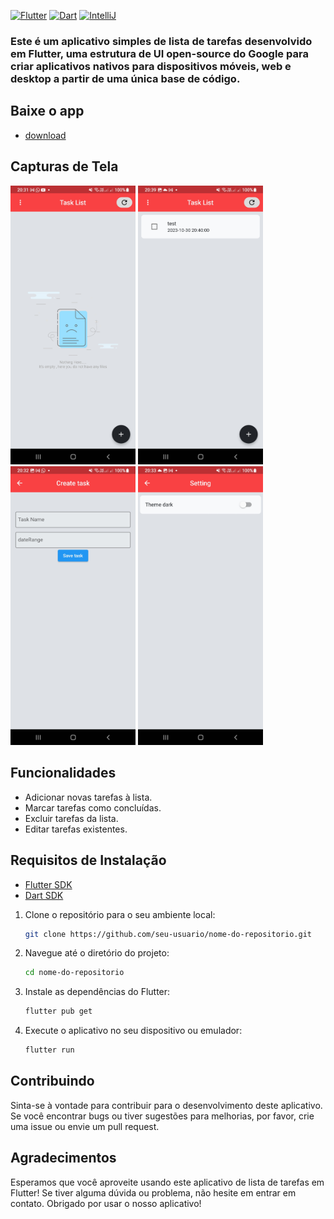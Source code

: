 [![Flutter](https://img.shields.io/badge/Flutter-v3.13.2-blue.svg)](https://flutter.dev/)
[![Dart](https://img.shields.io/badge/Dart-v3.1.0-blue.svg)](https://dart.dev/)
[![IntelliJ](https://img.shields.io/badge/IntelliJ-v2023.2-blue.svg)](https://www.jetbrains.com/idea/)

### Este é um aplicativo simples de lista de tarefas desenvolvido em Flutter, uma estrutura de UI open-source do Google para criar aplicativos nativos para dispositivos móveis, web e desktop a partir de uma única base de código.

## Baixe o app

- [download](release/app-release.apk)


## Capturas de Tela

<img src="screenshots/screen1.jpg" width="200">
<img src="screenshots/screen1.1.jpg" width="200">
<img src="screenshots/screen2.jpg" width="200">
<img src="screenshots/screen3.jpg" width="200">

## Funcionalidades

- Adicionar novas tarefas à lista.
- Marcar tarefas como concluídas.
- Excluir tarefas da lista.
- Editar tarefas existentes.

## Requisitos de Instalação

- [Flutter SDK](https://flutter.dev/docs/get-started/install)
- [Dart SDK](https://dart.dev/get-dart)


1. Clone o repositório para o seu ambiente local:

   ```bash
   git clone https://github.com/seu-usuario/nome-do-repositorio.git
   ```
2. Navegue até o diretório do projeto:

    ```bash
    cd nome-do-repositorio
    ```

3. Instale as dependências do Flutter:

    ```bash
    flutter pub get
    ```

4. Execute o aplicativo no seu dispositivo ou emulador:

    ```bash
    flutter run
    ```

## Contribuindo
Sinta-se à vontade para contribuir para o desenvolvimento deste aplicativo. Se você encontrar bugs ou tiver sugestões para melhorias, por favor, crie uma issue ou envie um pull request.

## Agradecimentos

Esperamos que você aproveite usando este aplicativo de lista de tarefas em Flutter! Se tiver alguma dúvida ou problema, não hesite em entrar em contato. Obrigado por usar o nosso aplicativo!
